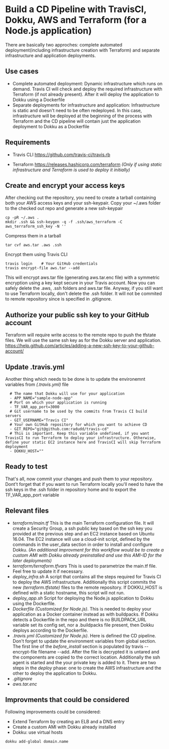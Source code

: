 # Build a CD Pipeline with TravisCI, Dokku, AWS and Terraform (for a Node.js application)

There are basically two approches: complete automated deployment(including infrastructure creation with Terraform) and separate infrastructure and application deployments.

## Use cases
- Complete automated deployment: Dynamic infrastructure which runs on demand. Travis CI will check and deploy the required infrastructure with Terraform (if not already present). After it will deploy the application to Dokku using a Dockerfile
- Separate deployments for infrastructure and application: Infrastructure is static and doesn't need to be often redeployed. In this case, infrastructure will be deployed at the beginning of the process with Terraform and the CD pipeline will contain just the application deployment to Dokku as a Dockerfile

## Requirements
- Travis CLI https://github.com/travis-ci/travis.rb

- Terraform https://releases.hashicorp.com/terraform *(Only if using static infrastructure and Terraform is used to deploy it initially)*

## Create and encrypt your access keys
After checking out the repository, you need to create a tarball containing both your AWS access keys and your ssh-keypair. Copy your ~/.aws folder to the checked out repo and generate a new ssh-keypair
```shell
cp -pR ~/.aws .
mkdir .ssh && ssh-keygen -q -f .ssh/aws_terraform -C aws_terraform_ssh_key -N '' 
```
Compress them in a tarball
```shell
tar cvf aws.tar .aws .ssh
```
Encrypt them using Travis CLI
```shell
travis login    # Your GitHub credentials
travis encrypt-file aws.tar --add
```
This will encrypt aws.tar file (generating aws.tar.enc file) with a symmetric encryption using a key kept secure in your Travis account.
Now you can safely delete the .aws, .ssh folders and aws.tar file. Anyway, if you still want to use Terraform locally, don't delete the .ssh folder. It will not be commited to remote repository since is specified in .gitignore.

## Authorize your public ssh key to your GitHub account
Terraform will require write access to the remote repo to push the tfstate files. We will use the same ssh key as for the Dokku server and application. https://help.github.com/articles/adding-a-new-ssh-key-to-your-github-account/

## Update .travis.yml
Another thing which needs to be done is to update the environemnt variables from  *(.travis.yml)* file
```
  # The name that Dokku will use for your application
  - APP_NAME="sample-node-app"
  # Port on which your application is running
  - TF_VAR_app_port=3000
  # Git username to be used by the commits from Travis CI build servers
  - GIT_USERNAME="Travis CI"
  # Your own GitHub repository for which you want to achieve CD
  - GIT_REPO="git@github.com:radudd/travis-cd"
  # This is important. Keep this variable undefined, if you want TravisCI to run Terraform to deploy your infrastructure. Otherwise, define your static EC2 instance here and TravisCI will skip Terraform deployment
  - DOKKU_HOST=""
```

## Ready to test
That's all, now commit your changes and push them to your repository. 
Dont't forget that if you want to run Terraform locally you'll need to have the ssh keys in the .ssh folder in repository home and to export the TF_VAR_app_port variable

## Relevant files
- *terraform/main.tf*
This is the main Terraform configuration file. It will create a Security Group, a ssh public key based on the ssh key you provided at the previous step and an EC2 instance based on Ubuntu 16.04. The EC2 instance will use a cloud-init script, defined by the commands in the user_data section in order to install and configure Dokku. *(An additional improvment for this workflow would be to create a custom AMI with Dokku already preinstalled and use this AMI-ID for the later deployments)*
- *terraform/terraform.tfvars*
This is used to parametrize the main.tf file. Feel free to update it if necessary.
- *deploy_infra.sh*
A script that contains all the steps required for Travis CI to deploy the AWS infrastructure. Additionally this script commits the new *(terraform.tfstate)* files to the remote repository. If DOKKU_HOST is defined with a static hostname, this script will not run.
- *deploy_app.sh*
Script for deploying the Node.js application to Dokku using the Dockerfile.
- *Dockerfile*
*(Customized for Node.js)*. This is needed to deploy your application as a Docker container instead as with buildpacks. If Dokku detects a Dockerfile in the repo and there is no BUILDPACK_URL variable set its config set, nor a .buildpacks file present, then Dokku deploys according to the Dockerfile.
- *.travis.yml*
*(Customized for Node.js)*. Here is defined the CD pipeline. Don't forget to update the environment variables from global section. The first line of the *before_install* section is populated by travis --encrypt-file filename --add. After the file is decrypted it is untared and the components are copied to the correct location. Additionally the ssh agent is started and the your private key is added to it.
There are two steps in the *deploy* phase: one to create the AWS infrastructure and the other to deploy the application to Dokku.
- *.gitignore*
- *aws.tar.enc*

## Improvments that could be considered
Following improvements could be considered:
- Extend Terraform by creating an ELB and a DNS entry
- Create a custom AMI with Dokku already installed
- Dokku: use virtual hosts  
```shell
dokku add-global domain.name
``` 
